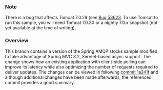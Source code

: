 
### Note

There is a bug that affects Tomcat 7.0.29 (see [Bug 53623](https://issues.apache.org/bugzilla/show_bug.cgi?id=53623). To use Tomcat to run this sample, you will need Tomcat 7.0.30 or a nightly 7.0.x snapshot (not yet available at the time of writing).

### Overview
This branch contains a version of the Spring AMQP stocks sample modified to take advantage of Spring MVC 3.2, Servlet-based async support. The change shows how an existing application with client-side polling can improve its latency while also optimizing the number of requests required to deliver updates. The changes can be viewed in following [commit 1a241f](https://github.com/SpringSource/spring-amqp-samples/commit/1a241f8cd68835fa9e6af4e987bccf7b9e6b8bf1) and although additional changes have been made afterwards, the referenced commit provides a good summary.









